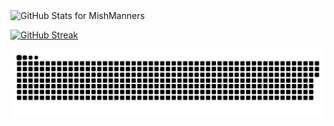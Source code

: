 <img src="https://github-readme-stats.vercel.app/api?username=kshithij-code&show_icons=true&include_all_commits=true&count_private=true&theme=merko&layout=compact" alt="GitHub Stats for MishManners" width="800" height="350">

<a href="https://git.io/streak-stats"><img src="https://github-readme-streak-stats-blush-nine.vercel.app?user=kshithij-code&theme=merko&card_width=800&card_height=350" alt="GitHub Streak" /></a>

<img src="Snake.svg"/>
